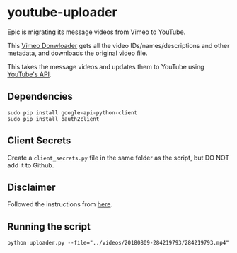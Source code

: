 # youtube-uploader

Epic is migrating its message videos from Vimeo to YouTube.

This [Vimeo Donwloader](https://github.com/epicsf/vimeo-downloader/)
gets all the video IDs/names/descriptions and other metadata,
and downloads the original video file.

This takes the message videos and updates them to YouTube using
[YouTube's API](https://developers.google.com/youtube/v3/guides/uploading_a_video).

## Dependencies

```
sudo pip install google-api-python-client
sudo pip install oauth2client
```

## Client Secrets

Create a `client_secrets.py` file in the same folder as the script, but DO NOT add it to Github.

## Disclaimer

Followed the instructions from [here](https://developers.google.com/youtube/v3/guides/uploading_a_video).

## Running the script

```
python uploader.py --file="../videos/20180809-284219793/284219793.mp4"
```

